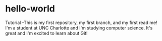 # hello-world
Tutorial
-This is my first repository, my first branch, and my first read me! I'm a student at UNC Charlotte and I'm studying computer science. It's great and I'm excited to learn about Git!
